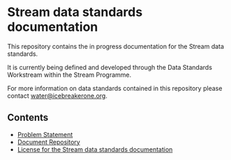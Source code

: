 # Stream data standards documentation

This repository contains the in progress documentation for the Stream data standards.

It is currently being defined and developed through the Data Standards Workstream within the Stream Programme.

For more information on data standards contained in this repository please contact [water@icebreakerone.org](mailto:water@icebreakerone.org).

## Contents

* [Problem Statement](problem-statement.md)
* [Document Repository](document-repository.md)
* [License for the Stream data standards documentation](license.md)
